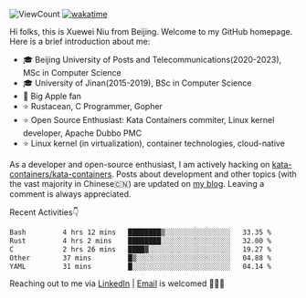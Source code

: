 ![ViewCount](https://views.whatilearened.today/views/github/<justxuewei>/<justxuewei>.svg) [![wakatime](https://wakatime.com/badge/user/018eae19-2c35-4919-be43-56bc26b446d9.svg)](https://wakatime.com/@018eae19-2c35-4919-be43-56bc26b446d9)

Hi folks, this is Xuewei Niu from Beijing. Welcome to my GitHub homepage.
Here is a brief introduction about me:

- 🎓 Beijing University of Posts and Telecommunications(2020-2023), MSc in Computer Science
- 🎓 University of Jinan(2015-2019), BSc in Computer Science
- 📱 Big Apple fan
- ⭐️ Rustacean, C Programmer, Gopher
- ⭐️ Open Source Enthusiast: Kata Containers commiter, Linux kernel developer, Apache Dubbo PMC
- ⭐ Linux kernel (in virtualization), container technologies, cloud-native

As a developer and open-source enthusiast, I am actively hacking on
[kata-containers/kata-containers](https://github.com/kata-containers/kata-containers). Posts about development and other topics
(with the vast majority in Chinese🇨🇳) are updated on [my blog](https://nxw.name). Leaving a
comment is always appreciated.

Recent Activities👇

<!--START_SECTION:waka-->

```txt
Bash         4 hrs 12 mins   ████████▒░░░░░░░░░░░░░░░░   33.35 %
Rust         4 hrs 2 mins    ████████░░░░░░░░░░░░░░░░░   32.00 %
C            2 hrs 26 mins   ████▓░░░░░░░░░░░░░░░░░░░░   19.27 %
Other        37 mins         █▒░░░░░░░░░░░░░░░░░░░░░░░   04.88 %
YAML         31 mins         █░░░░░░░░░░░░░░░░░░░░░░░░   04.14 %
```

<!--END_SECTION:waka-->

Reaching out to me via [LinkedIn](https://www.linkedin.com/in/justxuewei) | [Email](mailto:justxuewei@apache.org) is welcomed 🤟🤟🤟
